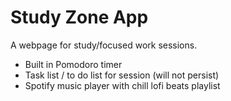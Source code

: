 # Study Zone App

A webpage for study/focused work sessions. 

- Built in Pomodoro timer
- Task list / to do list for session (will not persist)
- Spotify music player with chill lofi beats playlist


